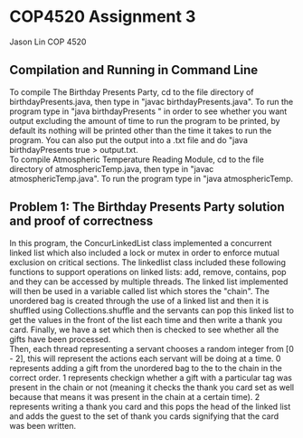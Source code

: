 # COP4520 Assignment 3
Jason Lin COP 4520
## Compilation and Running in Command Line
To compile The Birthday Presents Party, cd to the file directory of birthdayPresents.java, then type in "javac birthdayPresents.java". To run the program type in "java birthdayPresents <true or false>" in order to see whether you want output excluding the amount of time to run the program to be printed, by default its nothing will be printed other than the time it takes to run the program. You can also put the output into a .txt file and do "java birthdayPresents true > output.txt. <br/>
To compile Atmospheric Temperature Reading Module, cd to the file directory of atmosphericTemp.java, then type in "javac atmosphericTemp.java". To run the program type in "java atmosphericTemp.

## Problem 1: The Birthday Presents Party solution and proof of correctness
In this program, the ConcurLinkedList class implemented a concurrent linked list which also included a lock or mutex in order to enforce mutual exclusion on critical sections. The linkedlist class included these following functions to support operations on linked lists: add, remove, contains, pop and they can be accessed by multiple threads. The linked list implemented will then be used in a variable called list which stores the "chain". The unordered bag is created through the use of a linked list and then it is shuffled using Collections.shuffle and the servants can pop this linked list to get the values in the front of the list each time and then write a thank you card. Finally, we have a set which then is checked to see whether all the gifts have been processed. <br/>
Then, each thread representing a servant chooses a random integer from [0 - 2], this will represent the actions each servant will be doing at a time. 0 represents adding a gift from the unordered bag to the to the chain in the correct order. 1 represents checkign whether a gift with a particular tag was present in the chain or not (meaning it checks the thank you card set as well because that means it was present in the chain at a certain time). 2 represents writing a thank you card and this pops the head of the linked list and adds the guest to the set of thank you cards signifying that the card was been written. 
 

